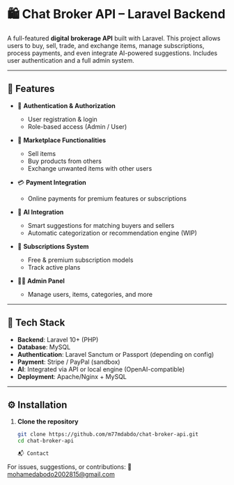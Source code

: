 # 🛍️ Chat Broker API – Laravel Backend

A full-featured **digital brokerage API** built with Laravel. This project allows users to buy, sell, trade, and exchange items, manage subscriptions, process payments, and even integrate AI-powered suggestions. Includes user authentication and a full admin system.

---

## 🚀 Features

- 🔐 **Authentication & Authorization**
  - User registration & login
  - Role-based access (Admin / User)

- 🛒 **Marketplace Functionalities**
  - Sell items
  - Buy products from others
  - Exchange unwanted items with other users

- 💳 **Payment Integration**
  - Online payments for premium features or subscriptions

- 🧠 **AI Integration**
  - Smart suggestions for matching buyers and sellers
  - Automatic categorization or recommendation engine (WIP)

- 🧾 **Subscriptions System**
  - Free & premium subscription models
  - Track active plans

- 🧑‍💼 **Admin Panel**
  - Manage users, items, categories, and more

---

## 🧰 Tech Stack

- **Backend**: Laravel 10+ (PHP)
- **Database**: MySQL
- **Authentication**: Laravel Sanctum or Passport (depending on config)
- **Payment**: Stripe / PayPal (sandbox)
- **AI**: Integrated via API or local engine (OpenAI-compatible)
- **Deployment**: Apache/Nginx + MySQL

---

## ⚙️ Installation

1. **Clone the repository**
   ```bash
   git clone https://github.com/m77mdabdo/chat-broker-api.git
   cd chat-broker-api

   📬 Contact
For issues, suggestions, or contributions:
📧 mohamedabodo2002815@gmail.com



